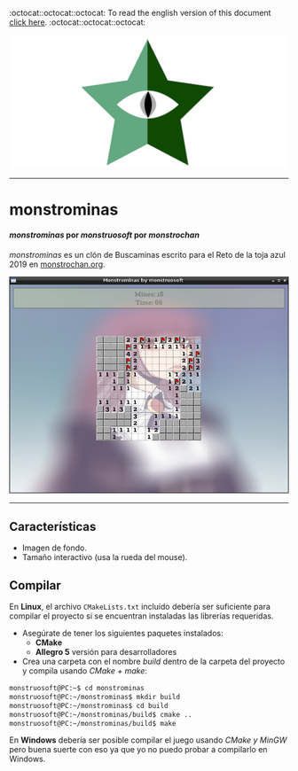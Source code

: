 :octocat::octocat::octocat: To read the english version of this document [click here](./README.md). :octocat::octocat::octocat:

[![monstrochan](./data/monstrochan.png)](http://monstrochan.org/l/)
- - -
# monstrominas
#### *monstrominas* por *monstruosoft* por *monstrochan*

*monstrominas* es un clón de Buscaminas escrito para el Reto de la toja azul 2019 en [monstrochan.org](http://monstrochan.org/l/).

![monstrominas](./data/monstrominas.png)

- - -
## Características
* Imagen de fondo.
* Tamaño interactivo (usa la rueda del mouse).

## Compilar
En **Linux**, el archivo `CMakeLists.txt` incluído debería ser suficiente para compilar el proyecto si se encuentran instaladas las librerías requeridas.

* Asegúrate de tener los siguientes paquetes instalados:
  * **CMake**
  * **Allegro 5** versión para desarrolladores
* Crea una carpeta con el nombre *build* dentro de la carpeta del proyecto y compila usando *CMake + make*:
```
monstruosoft@PC:~$ cd monstrominas
monstruosoft@PC:~/monstrominas$ mkdir build
monstruosoft@PC:~/monstrominas$ cd build
monstruosoft@PC:~/monstrominas/build$ cmake ..
monstruosoft@PC:~/monstrominas/build$ make
```

En **Windows** debería ser posible compilar el juego usando *CMake y MinGW* pero buena suerte con eso ya que yo no puedo probar a compilarlo en Windows.
